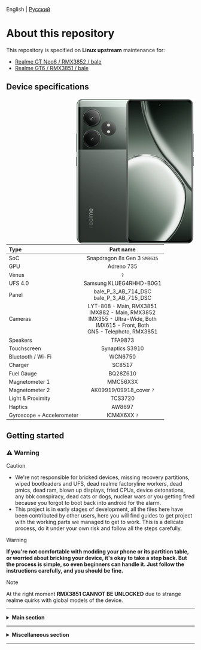 English | [Русский](README-RU.md)

# About this repository

This repository is specified on **Linux upstream** maintenance for:
- [<ins>Realme GT Neo6 / RMX3852 / bale<ins/>](https://www.gsmarena.com/realme_gt_neo6-12991.php)
- [<ins>Realme GT6 / RMX3851 / bale<ins/>](https://www.gsmarena.com/realme_gt_6-13103.php)

## Device specifications

<img align="right" src="Resources/Pictures/Realme-GT-Neo6.png" width="320" alt="Preview">

| Type | Part name |
|:------|:-----------:|
| SoC | Snapdragon 8s Gen 3 `SM8635` |
| GPU | Adreno 735 |
| Venus | `?` |
| UFS 4.0 | Samsung KLUEG4RHHD-B0G1 |
| Panel | bale_P_3_AB_714_DSC<br /> bale_P_3_AB_715_DSC |
| Cameras | LYT-808 - Main, RMX3851<br /> IMX882 - Main, RMX3852 <br /> IMX355 - Ultra-Wide, Both<br /> IMX615 - Front, Both<br /> GN5 - Telephoto, RMX3851<br /> |
| Speakers | TFA9873 |
| Touchscreen | Synaptics S3910 |
| Bluetooth / Wi-Fi | WCN6750 |
| Charger | SC8517 |
| Fuel Gauge | BQ28Z610 |
| Magnetometer 1 | MMC56X3X |
| Magnetometer 2 | AK09919/09918_cover `?` |
| Light & Proximity | TCS3720 |
| Haptics | AW8697 |
| Gyroscope + Accelerometer | ICM4X6XX `?` |

## Getting started
### ⚠️ Warning
> [!CAUTION]
> - We're not responsible for bricked devices, missing recovery partitions, wiped bootloaders and UFS, dead realme factoryline workers, dead pmics, dead ram, blown up displays, fried CPUs, device detonations, any bbk conspiracy, dead cats or dogs, nuclear wars or you getting fired because you forgot to boot back into android for the alarm.
> - This project is in early stages of development, all the files here have been contributed by other users, here you will find guides to get project with the working parts we managed to get to work. This is a delicate process, do it under your own risk and follow all the steps carefully.

> [!WARNING]
> **If you're not comfortable with modding your phone or its partition table, or worried about bricking your device, it's okay to take a step back. But the process is simple, so even beginners can handle it. Just follow the instructions carefully, and you should be fine.**

> [!NOTE]
> At the right moment **RMX3851 CANNOT BE UNLOCKED** due to strange realme quirks with global models of the device.

___

<details>
  <summary><b><strong>Main section</strong></b></summary>

- [Maintenance status](Status.md)
- [Installation](Guides/English/Main/Intersection.md)
- [Uninstallation](Guides/English/Main/Uninstallation.md)

  </summary>
</details>

___

<details>
  <summary><b><strong>Miscellaneous section</strong></b></summary>

- [Bootloader unlock](Guides/English/Miscellaneous/Unlock_BL.md)
- [Rooting](Guides/English/Miscellaneous/Rooting.md)
- [Dualboot setup](Guides/English/Miscellaneous/Dualboot.md)

  </summary>
</details>

___

